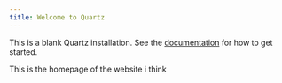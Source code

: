 ```yaml
---
title: Welcome to Quartz
---
```


This is a blank Quartz installation.
See the [documentation](https://quartz.jzhao.xyz) for how to get started.

This is the homepage of the website i think